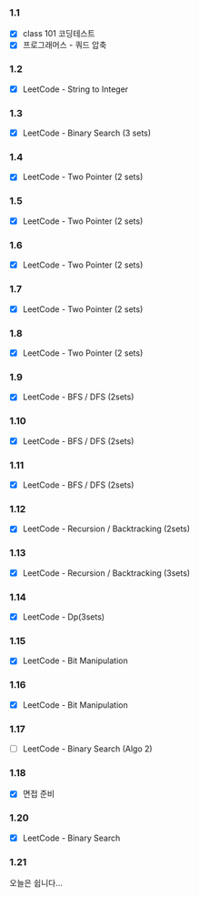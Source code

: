 ### 1.1
- [x] class 101 코딩테스트
- [x] 프로그래머스 - 쿼드 압축

### 1.2
- [x] LeetCode - String to Integer

### 1.3
- [x] LeetCode - Binary Search (3 sets)

### 1.4
- [x] LeetCode - Two Pointer (2 sets)

### 1.5 
- [x] LeetCode - Two Pointer (2 sets)

### 1.6
- [x] LeetCode - Two Pointer (2 sets)

### 1.7
- [x] LeetCode - Two Pointer (2 sets)

### 1.8
- [x] LeetCode - Two Pointer (2 sets)

### 1.9
- [x] LeetCode - BFS / DFS (2sets)

### 1.10
- [x] LeetCode - BFS / DFS (2sets)

### 1.11
- [x] LeetCode - BFS / DFS (2sets)

### 1.12
- [x] LeetCode - Recursion / Backtracking (2sets)

### 1.13
- [x] LeetCode - Recursion / Backtracking (3sets)

### 1.14
- [x] LeetCode - Dp(3sets)

### 1.15
- [x] LeetCode - Bit Manipulation

### 1.16
- [x] LeetCode - Bit Manipulation

### 1.17
- [ ] LeetCode - Binary Search (Algo 2)

### 1.18 
- [x] 면접 준비

### 1.20
- [x] LeetCode - Binary Search

### 1.21
오늘은 쉽니다...
